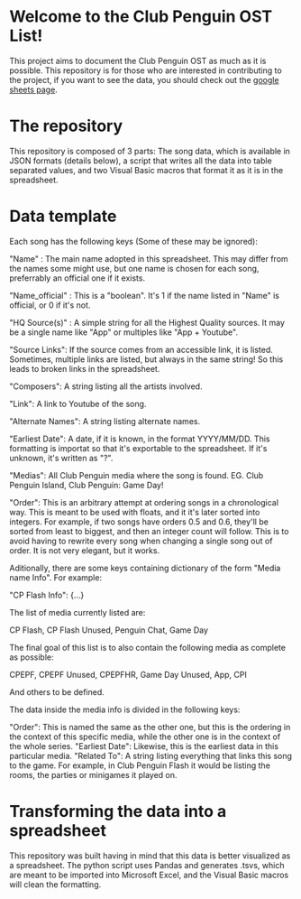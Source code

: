 # Welcome to the Club Penguin OST List!

This project aims to document the Club Penguin OST as much as it is possible. This repository is for those who are interested in contributing to the project, if you want to see the data, you should check out the [google sheets page](https://docs.google.com/spreadsheets/d/140Kui6g27N4FXXKX844JWxprgJ6xwbSBso8AGXaLYLM/edit#gid=1754104519).

# The repository

This repository is composed of 3 parts: The song data, which is available in JSON formats (details below), a script that writes all the data into table separated values, and two Visual Basic macros that format it as it is in the spreadsheet.

# Data template

Each song has the following keys (Some of these may be ignored):

"Name" : The main name adopted in this spreadsheet. This may differ from the names some might use, but one name is chosen for each song, preferrably an official one if it exists.

"Name_official" : This is a "boolean". It's 1 if the name listed in "Name" is official, or 0 if it's not.

"HQ Source(s)" : A simple string for all the Highest Quality sources. It may be a single name like "App" or multiples like "App + Youtube".

"Source Links": If the source comes from an accessible link, it is listed. Sometimes, multiple links are listed, but always in the same string! So this leads to broken links in the spreadsheet.

"Composers": A string listing all the artists involved.

"Link": A link to Youtube of the song.

"Alternate Names": A string listing alternate names.

"Earliest Date": A date, if it is known, in the format YYYY/MM/DD. This formatting is importat so that it's exportable to the spreadsheet. If it's unknown, it's written as "?".

"Medias": All Club Penguin media where the song is found. EG. Club Penguin Island, Club Penguin: Game Day!

"Order": This is an arbitrary attempt at ordering songs in a chronological way. This is meant to be used with floats, and it it's later sorted into integers. For example, if two songs have orders 0.5 and 0.6, they'll be sorted from least to biggest, and then an integer count will follow. This is to avoid having to rewrite every song when changing a single song out of order. It is not very elegant, but it works.

Aditionally, there are some keys containing dictionary of the form "Media name Info". For example:

"CP Flash Info": {...}

The list of media currently listed are:

CP Flash, CP Flash Unused, Penguin Chat, Game Day

The final goal of this list is to also contain the following media as complete as possible:

CPEPF, CPEPF Unused, CPEPFHR, Game Day Unused, App, CPI

And others to be defined.

The data inside the media info is divided in the following keys:

"Order": This is named the same as the other one, but this is the ordering in the context of this specific media, while the other one is in the context of the whole series.
"Earliest Date": Likewise, this is the earliest data in this particular media.
"Related To": A string listing everything that links this song to the game. For example, in Club Penguin Flash it would be listing the rooms, the parties or minigames it played on.

# Transforming the data into a spreadsheet

This repository was built having in mind that this data is better visualized as a spreadsheet. The python script uses Pandas and generates .tsvs, which are meant to be imported into Microsoft Excel, and the Visual Basic macros will clean the formatting.
